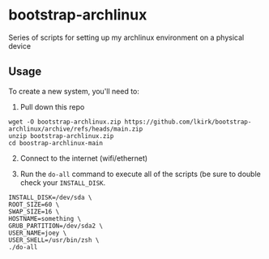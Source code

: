 # bootstrap-archlinux
Series of scripts for setting up my archlinux environment on a physical device

## Usage

To create a new system, you'll need to:

1. Pull down this repo
```
wget -O bootstrap-archlinux.zip https://github.com/lkirk/bootstrap-archlinux/archive/refs/heads/main.zip
unzip bootstrap-archlinux.zip
cd boostrap-archlinux-main
```
2. Connect to the internet (wifi/ethernet)

3. Run the `do-all` command to execute all of the scripts (be sure to double check your `INSTALL_DISK`.

```
INSTALL_DISK=/dev/sda \
ROOT_SIZE=60 \
SWAP_SIZE=16 \
HOSTNAME=something \
GRUB_PARTITION=/dev/sda2 \
USER_NAME=joey \
USER_SHELL=/usr/bin/zsh \
./do-all
```
